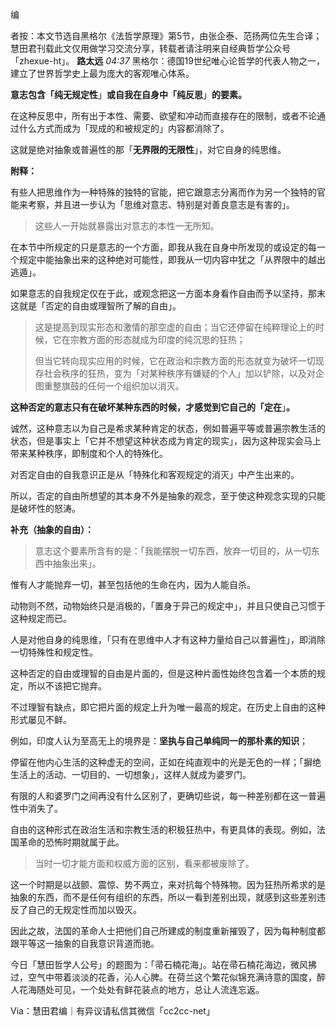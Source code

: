 编

者按：本文节选自黑格尔《法哲学原理》第5节，由张企泰、范扬两位先生合译；慧田君刊载此文仅用做学习交流分享，转载者请注明来自经典哲学公众号「zhexue-ht」。 **路太远** _04:37_ 黑格尔：德国19世纪唯心论哲学的代表人物之一，建立了世界哲学史上最为庞大的客观唯心体系。

**意志包含「纯无规定性**」**或自我在自身中「纯反思**」**的要素。** 

在这种反思中，所有出于本性、需要、欲望和冲动而直接存在的限制，或者不论通过什么方式而成为「现成的和被规定的」内容都消除了。

这就是绝对抽象或普遍性的那「**无界限的无限性**」，对它自身的纯思维。

**附释：** 

有些人把思维作为一种特殊的独特的官能，把它跟意志分离而作为另一个独特的官能来考察，并且进一步认为「思维对意志、特别是对善良意志是有害的」。

> 这些人一开始就暴露出对意志的本性一无所知。

在本节中所规定的只是意志的一个方面，即我从我在自身中所发现的或设定的每一个规定中能抽象出来的这种绝对可能性，即我从一切内容中犹之「从界限中的越出逃遁」。

如果意志的自我规定仅在于此，或观念把这一方面本身看作自由而予以坚持，那末这就是「否定的自由或理智所了解的自由」。

> 这是提高到现实形态和激情的那空虚的自由；当它还停留在纯粹理论上的时候，它在宗教方面的形态就成为印度的纯沉思的狂热；
> 
> 但当它转向现实应用的时候，它在政治和宗教方面的形态就变为破坏一切现存社会秩序的狂热，变为「对某种秩序有嫌疑的个人」加以铲除，以及对企图重整旗鼓的任何一个组织加以消灭。

**这种否定的意志只有在破坏某种东西的时候，才感觉到它自己的「定在**」**。** 

诚然，这种意志以为自己是希求某种肯定的状态，例如普遍平等或普遍宗教生活的状态，但是事实上「它并不想望这种状态成为肯定的现实」，因为这种现实会马上带来某种秩序，即制度和个人的特殊化。

对否定自由的自我意识正是从「特殊化和客观规定的消灭」中产生出来的。

所以，否定的自由所想望的其本身不外是抽象的观念，至于使这种观念实现的只能是破坏性的怒涛。

**补充（抽象的自由）：** 

> 意志这个要素所含有的是：「我能摆脱一切东西，放弃一切目的，从一切东西中抽象出来」。

惟有人才能抛弃一切，甚至包括他的生命在内，因为人能自杀。

动物则不然，动物始终只是消极的，「置身于异己的规定中」，并且只使自己习惯于这种规定而已。

人是对他自身的纯思维，「只有在思维中人才有这种力量给自己以普遍性」，即消除一切特殊性和规定性。

这种否定的自由或理智的自由是片面的，但是这种片面性始终包含着一个本质的规定，所以不该把它抛弃。

不过理智有缺点，即它把片面的规定上升为唯一最高的规定。在历史上自由的这种形式屡见不鲜。

例如，印度人认为至高无上的境界是：**坚执与自己单纯同一的那朴素的知识**；

停留在他内心生活的这种虚无的空间，正如在纯直观中的光是无色的一样；「摒绝生活上的活动、一切目的、一切想象」，这样人就成为婆罗门。

有限的人和婆罗门之间再没有什么区别了，更确切些说，每一种差别都在这一普遍性中消失了。

自由的这种形式在政治生活和宗教生活的积极狂热中，有更具体的表现。例如，法国革命的恐怖时期就属于此。

> 当时一切才能方面和权威方面的区别，看来都被废除了。

这一个时期是以战颤、震惊、势不两立，来对抗每个特殊物。因为狂热所希求的是抽象的东西，而不是任何有组织的东西，所以一看到差别出现，就感到这些差别违反了自己的无规定性而加以毁灭。

因此之故，法国的革命人士把他们自己所建成的制度重新摧毁了，因为每种制度都跟平等这一抽象的自我意识背道而驰。

今日「慧田哲学人公号」的题图为：「帚石楠花海」。站在帚石楠花海边，微风拂过，空气中带着淡淡的花香，沁人心脾。在荷兰这个繁花似锦充满诗意的国度，醉人花海随处可见，一个处处有鲜花装点的地方，总让人流连忘返。

Via：慧田君编｜有异议请私信其微信「cc2cc-net」